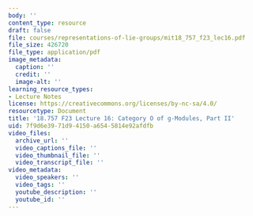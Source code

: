 ```yaml
---
body: ''
content_type: resource
draft: false
file: courses/representations-of-lie-groups/mit18_757_f23_lec16.pdf
file_size: 426720
file_type: application/pdf
image_metadata:
  caption: ''
  credit: ''
  image-alt: ''
learning_resource_types:
- Lecture Notes
license: https://creativecommons.org/licenses/by-nc-sa/4.0/
resourcetype: Document
title: '18.757 F23 Lecture 16: Category O of g-Modules, Part II'
uid: 7f9d6e39-71d9-4150-a654-5814e92afdfb
video_files:
  archive_url: ''
  video_captions_file: ''
  video_thumbnail_file: ''
  video_transcript_file: ''
video_metadata:
  video_speakers: ''
  video_tags: ''
  youtube_description: ''
  youtube_id: ''
---
```

